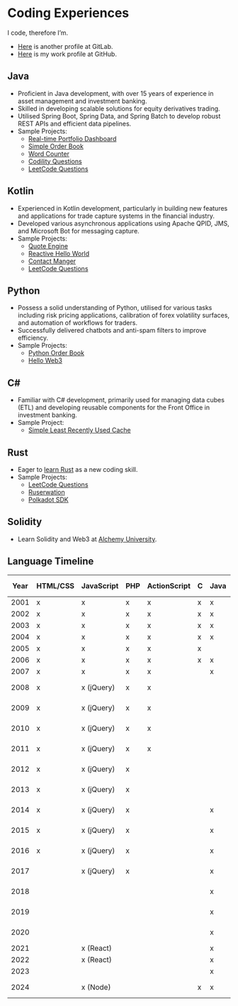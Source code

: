 # Coding Experiences

I code, therefore I’m.

- [Here](https://gitlab.com/rkfcheung) is another profile at GitLab.
- [Here](https://github.com/raymondkfcheung) is my work profile at GitHub.

## Java

- Proficient in Java development, with over 15 years of experience in asset management and investment banking.
- Skilled in developing scalable solutions for equity derivatives trading.
- Utilised Spring Boot, Spring Data, and Spring Batch to develop robust REST APIs and efficient data pipelines.
- Sample Projects:
  - [Real-time Portfolio Dashboard](https://github.com/rkfcheung/java-rm-portfolio)
  - [Simple Order Book](https://gitlab.com/rkfcheung/simple-order-book)
  - [Word Counter](https://github.com/rkfcheung/word-counter-java)
  - [Codility Questions](https://github.com/rkfcheung/coding/tree/main/src/main/java/com/rkfcheung/codility)
  - [LeetCode Questions](https://github.com/rkfcheung/coding/tree/main/src/main/java/com/rkfcheung/leetcode)

## Kotlin

- Experienced in Kotlin development, particularly in building new features and applications for trade capture systems in
  the financial industry.
- Developed various asynchronous applications using Apache QPID, JMS, and Microsoft Bot for messaging capture.
- Sample Projects:
  - [Quote Engine](https://gitlab.com/rkfcheung/quote-engine)
  - [Reactive Hello World](https://github.com/rkfcheung/reactive-hello)
  - [Contact Manger](https://github.com/rkfcheung/kotlin-contact-manager)
  - [LeetCode Questions](https://github.com/rkfcheung/coding/tree/main/src/main/kotlin/com/rkfcheung/leetcode)

## Python

- Possess a solid understanding of Python, utilised for various tasks including risk pricing applications, calibration
  of forex volatility surfaces, and automation of workflows for traders.
- Successfully delivered chatbots and anti-spam filters to improve efficiency.
- Sample Projects:
  - [Python Order Book](https://gitlab.com/rkfcheung/python-order-book)
  - [Hello Web3](https://github.com/rkfcheung/hello-web3)

## C#

- Familiar with C# development, primarily used for managing data cubes (ETL) and developing reusable components for the
  Front Office in investment banking.
- Sample Project:
  - [Simple Least Recently Used Cache](https://github.com/rkfcheung/SimpleLruCache)

## Rust

- Eager to [learn Rust](src/main/rust/README.md) as a new coding skill.
- Sample Projects:
  - [LeetCode Questions](https://github.com/rkfcheung/coding/tree/main/src/main/rust/src/leetcode)
  - [Ruserwation](https://github.com/rkfcheung/ruserwation)
  - [Polkadot SDK](https://github.com/raymondkfcheung/polkadot-sdk)

## Solidity

- Learn Solidity and Web3 at [Alchemy University](https://www.alchemy.com/university/courses).

## Language Timeline

| Year | HTML/CSS | JavaScript | PHP | ActionScript | C   | Java | Shell          | SQL              | VB.NET/VBA | C++ | MATLAB | C#  | ColdFusion | Python | Objective-C | R   | Swift | Lua | Kotlin | Rust | Solidity |
| ---- | -------- | ---------- | --- | ------------ | --- | ---- | -------------- | ---------------- | ---------- | --- | ------ | --- | ---------- | ------ | ----------- | --- | ----- | --- | ------ | ---- | -------- |
| 2001 | x        | x          | x   | x            | x   | x    | x (Bourne)     |                  |            |     |        |     |            |        |             |     |       |     |        |      |          |
| 2002 | x        | x          | x   | x            | x   | x    | x (Bourne)     | x (MySQL)        | x          | x   |        |     |            |        |             |     |       |     |        |      |          |
| 2003 | x        | x          | x   | x            | x   | x    | x (Bourne)     | x (MySQL)        | x          | x   |        |     |            |        |             |     |       |     |        |      |          |
| 2004 | x        | x          | x   | x            | x   | x    | x (Bourne)     | x (MySQL)        |            |     | x      |     |            |        |             |     |       |     |        |      |          |
| 2005 | x        | x          | x   | x            | x   |      | x (DCL)        | x (Oracle)       |            | x   | x      |     |            |        |             |     |       |     |        |      |          |
| 2006 | x        | x          | x   | x            | x   | x    | x (Korn)       | x (Oracle)       |            |     |        |     |            |        |             |     |       |     |        |      |          |
| 2007 | x        | x          | x   | x            |     | x    | x (Korn)       | x (Oracle)       |            |     |        | x   |            |        |             |     |       |     |        |      |          |
| 2008 | x        | x (jQuery) | x   | x            |     |      | x (PowerShell) | x (MSSQL)        | x          | x   |        | x   | x          | x      |             |     |       |     |        |      |          |
| 2009 | x        | x (jQuery) | x   | x            |     |      | x (PowerShell) | x (MSSQL)        | x          |     |        | x   | x          | x      |             |     |       |     |        |      |          |
| 2010 | x        | x (jQuery) | x   | x            |     |      | x (PowerShell) | x (MSSQL)        | x          |     |        | x   | x          | x      |             |     |       |     |        |      |          |
| 2011 | x        | x (jQuery) | x   | x            |     |      | x (PowerShell) | x (MSSQL)        | x          |     |        | x   | x          | x      | x           |     |       |     |        |      |          |
| 2012 | x        | x (jQuery) | x   |              |     |      | x (PowerShell) | x (MSSQL)        | x          |     | x      | x   | x          | x      | x           | x   |       |     |        |      |          |
| 2013 | x        | x (jQuery) | x   |              |     |      | x (PowerShell) | x (MSSQL)        | x          |     | x      | x   | x          |        | x           | x   |       |     |        |      |          |
| 2014 | x        | x (jQuery) | x   |              |     | x    | x (PowerShell) | x (MSSQL)        | x          |     | x      | x   | x          |        | x           | x   | x     |     |        |      |          |
| 2015 | x        | x (jQuery) | x   |              |     | x    | x (PowerShell) | x (MSSQL+MySQL)  | x          |     |        |     | x          |        |             |     |       |     |        |      |          |
| 2016 | x        | x (jQuery) | x   |              |     | x    | x (PowerShell) | x (MSSQL+MySQL)  |            |     |        |     | x          |        |             |     |       | x   |        |      |          |
| 2017 |          | x (jQuery) | x   |              |     | x    | x (Bash)       | x (MySQL+Oracle) |            |     |        | x   |            | x      |             |     |       | x   |        |      |          |
| 2018 |          |            |     |              |     | x    | x (Bash)       | x (MSSQL+Oracle) | x          |     |        | x   |            | x      |             | x   |       | x   |        |      |          |
| 2019 |          |            |     |              |     | x    | x (Bash)       | x (MSSQL+Oracle) | x          |     |        | x   |            | x      |             |     |       |     | x      |      |          |
| 2020 |          |            |     |              |     | x    | x (Bash)       | x (MSSQL+Oracle) | x          |     |        | x   |            | x      |             |     |       |     | x      |      |          |
| 2021 |          | x (React)  |     |              |     | x    | x (Bash)       | x (PostgreSQL)   |            |     |        |     |            | x      |             |     |       |     | x      |      |          |
| 2022 |          | x (React)  |     |              |     | x    | x (Bash)       | x (PostgreSQL)   |            |     |        |     |            | x      |             |     |       |     | x      |      |          |
| 2023 |          |            |     |              |     | x    | x (Bash)       | x (Oracle)       |            |     |        |     |            | x      |             |     |       |     | x      |      |          |
| 2024 |          | x (Node)   |     |              | x   | x    | x (Bash)       | x (Oracle+MySQL) |            |     |        |     |            | x      |             |     |       |     | x      | x    | x        |
